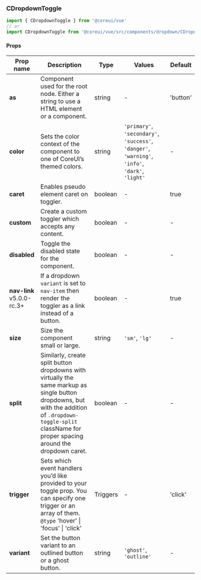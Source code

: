 ### CDropdownToggle

```jsx
import { CDropdownToggle } from '@coreui/vue'
// or
import CDropdownToggle from '@coreui/vue/src/components/dropdown/CDropdownToggle'
```

#### Props

| Prop name                                                         | Description                                                                                                                                                                                                   | Type     | Values                                                                                          | Default  |
| ----------------------------------------------------------------- | ------------------------------------------------------------------------------------------------------------------------------------------------------------------------------------------------------------- | -------- | ----------------------------------------------------------------------------------------------- | -------- |
| **as**                                                            | Component used for the root node. Either a string to use a HTML element or a component.                                                                                                                       | string   | -                                                                                               | 'button' |
| **color**                                                         | Sets the color context of the component to one of CoreUI’s themed colors.                                                                                                                                     | string   | `'primary'`, `'secondary'`, `'success'`, `'danger'`, `'warning'`, `'info'`, `'dark'`, `'light'` | -        |
| **caret**                                                         | Enables pseudo element caret on toggler.                                                                                                                                                                      | boolean  | -                                                                                               | true     |
| **custom**                                                        | Create a custom toggler which accepts any content.                                                                                                                                                            | boolean  | -                                                                                               | -        |
| **disabled**                                                      | Toggle the disabled state for the component.                                                                                                                                                                  | boolean  | -                                                                                               | -        |
| **nav-link** <br><div class="badge bg-primary">v5.0.0-rc.3+</div> | If a dropdown `variant` is set to `nav-item` then render the toggler as a link instead of a button.                                                                                                           | boolean  | -                                                                                               | true     |
| **size**                                                          | Size the component small or large.                                                                                                                                                                            | string   | `'sm'`, `'lg'`                                                                                  | -        |
| **split**                                                         | Similarly, create split button dropdowns with virtually the same markup as single button dropdowns, but with the addition of `.dropdown-toggle-split` className for proper spacing around the dropdown caret. | boolean  | -                                                                                               | -        |
| **trigger**                                                       | Sets which event handlers you’d like provided to your toggle prop. You can specify one trigger or an array of them.<br/>`@type` 'hover' \| 'focus' \| 'click'                                                 | Triggers | -                                                                                               | 'click'  |
| **variant**                                                       | Set the button variant to an outlined button or a ghost button.                                                                                                                                               | string   | `'ghost'`, `'outline'`                                                                          | -        |
